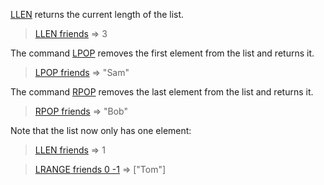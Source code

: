 [LLEN](#help) returns the current length of the list.

> [LLEN friends](#run) => 3

The command [LPOP](#help) removes the first element from the list and returns it.

> [LPOP friends](#run) => "Sam"

The command [RPOP](#help) removes the last element from the list and returns it.

> [RPOP friends](#run) => "Bob"

Note that the list now only has one element:

> [LLEN friends](#run) => 1

> [LRANGE friends 0 -1](#run) => ["Tom"]

